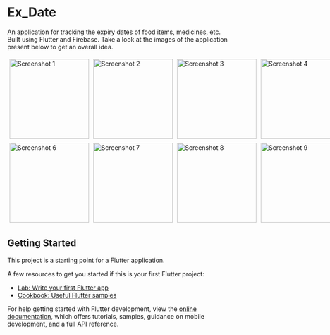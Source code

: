 # Ex_Date

An application for tracking the expiry dates of food items, medicines, etc. Built using Flutter and Firebase. Take a look at the images of the application present below to get an overall idea.

<div style="display: flex; flex-wrap: wrap; width: 1000px; margin: auto;">
  <img src="https://github.com/user-attachments/assets/748051cf-1988-40f3-93f1-f2345299b5c2" alt="Screenshot 1" width="180" style="margin: 5px;"/>
  <img src="https://github.com/user-attachments/assets/42fff9b7-5d3d-411a-8762-a26f6aa316d4" alt="Screenshot 2" width="180" style="margin: 5px;"/>
  <img src="https://github.com/user-attachments/assets/a0094890-3ff6-449f-967e-c4017af5a742" alt="Screenshot 3" width="180" style="margin: 5px;"/>
  <img src="https://github.com/user-attachments/assets/ee02c638-8b23-4ffd-989c-80da7f77b1a9" alt="Screenshot 4" width="180" style="margin: 5px;"/>
  <img src="https://github.com/user-attachments/assets/f452534a-dca0-4834-8f9a-3f040e8bbad0" alt="Screenshot 5" width="180" style="margin: 5px;"/>
  <img src="https://github.com/user-attachments/assets/0de95ddf-69dd-4162-a973-5a22e06fba9f" alt="Screenshot 6" width="180" style="margin: 5px;"/>
  <img src="https://github.com/user-attachments/assets/7b977943-47e7-479a-839f-a190f8ba03f1" alt="Screenshot 7" width="180" style="margin: 5px;"/>
  <img src="https://github.com/user-attachments/assets/68c2d2ae-e5ad-410a-a177-85ecd34a79e3" alt="Screenshot 8" width="180" style="margin: 5px;"/>
  <img src="https://github.com/user-attachments/assets/0c0a1130-76c4-420c-bdda-a6c082c2c44d" alt="Screenshot 9" width="180" style="margin: 5px;"/>
  <img src="https://github.com/user-attachments/assets/f2bd5825-f43e-4f35-b979-49282b2a4f72" alt="Screenshot 10" width="180" style="margin: 5px;"/>
</div>

## Getting Started

This project is a starting point for a Flutter application.

A few resources to get you started if this is your first Flutter project:

- [Lab: Write your first Flutter app](https://docs.flutter.dev/get-started/codelab)
- [Cookbook: Useful Flutter samples](https://docs.flutter.dev/cookbook)

For help getting started with Flutter development, view the
[online documentation](https://docs.flutter.dev/), which offers tutorials,
samples, guidance on mobile development, and a full API reference.
